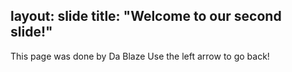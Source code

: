 layout: slide
title: "Welcome to our second slide!"
---
This page was done by Da Blaze
Use the left arrow to go back!
